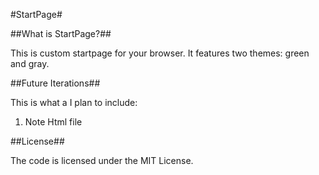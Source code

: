 #StartPage#

##What is StartPage?##

This is custom startpage for your browser.
It features two themes: green and gray.

##Future Iterations##

This is what a I plan to include:
1. Note Html file

##License##

The code is licensed under the MIT License.


